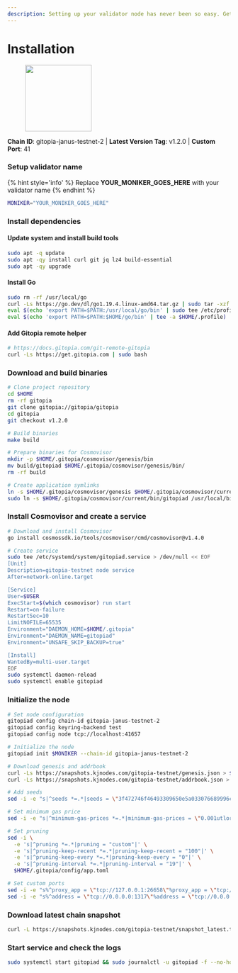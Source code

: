 ```yaml
---
description: Setting up your validator node has never been so easy. Get your validator running in minutes by following step by step instructions.
---
```


# Installation

<figure><img src="https://raw.githubusercontent.com/kj89/testnet_manuals/main/pingpub/logos/gitopia.png" width="150" alt=""><figcaption></figcaption></figure>

**Chain ID**: gitopia-janus-testnet-2 | **Latest Version Tag**: v1.2.0 | **Custom Port**: 41

### Setup validator name

{% hint style='info' %}
Replace **YOUR_MONIKER_GOES_HERE** with your validator name
{% endhint %}

```bash
MONIKER="YOUR_MONIKER_GOES_HERE"
```

### Install dependencies

#### Update system and install build tools

```bash
sudo apt -q update
sudo apt -qy install curl git jq lz4 build-essential
sudo apt -qy upgrade
```

#### Install Go

```bash
sudo rm -rf /usr/local/go
curl -Ls https://go.dev/dl/go1.19.4.linux-amd64.tar.gz | sudo tar -xzf - -C /usr/local
eval $(echo 'export PATH=$PATH:/usr/local/go/bin' | sudo tee /etc/profile.d/golang.sh)
eval $(echo 'export PATH=$PATH:$HOME/go/bin' | tee -a $HOME/.profile)
```

#### Add Gitopia remote helper

```bash
# https://docs.gitopia.com/git-remote-gitopia
curl -Ls https://get.gitopia.com | sudo bash
```

### Download and build binaries

```bash
# Clone project repository
cd $HOME
rm -rf gitopia
git clone gitopia://gitopia/gitopia
cd gitopia
git checkout v1.2.0

# Build binaries
make build

# Prepare binaries for Cosmovisor
mkdir -p $HOME/.gitopia/cosmovisor/genesis/bin
mv build/gitopiad $HOME/.gitopia/cosmovisor/genesis/bin/
rm -rf build

# Create application symlinks
ln -s $HOME/.gitopia/cosmovisor/genesis $HOME/.gitopia/cosmovisor/current
sudo ln -s $HOME/.gitopia/cosmovisor/current/bin/gitopiad /usr/local/bin/gitopiad
```

### Install Cosmovisor and create a service

```bash
# Download and install Cosmovisor
go install cosmossdk.io/tools/cosmovisor/cmd/cosmovisor@v1.4.0

# Create service
sudo tee /etc/systemd/system/gitopiad.service > /dev/null << EOF
[Unit]
Description=gitopia-testnet node service
After=network-online.target

[Service]
User=$USER
ExecStart=$(which cosmovisor) run start
Restart=on-failure
RestartSec=10
LimitNOFILE=65535
Environment="DAEMON_HOME=$HOME/.gitopia"
Environment="DAEMON_NAME=gitopiad"
Environment="UNSAFE_SKIP_BACKUP=true"

[Install]
WantedBy=multi-user.target
EOF
sudo systemctl daemon-reload
sudo systemctl enable gitopiad
```

### Initialize the node

```bash
# Set node configuration
gitopiad config chain-id gitopia-janus-testnet-2
gitopiad config keyring-backend test
gitopiad config node tcp://localhost:41657

# Initialize the node
gitopiad init $MONIKER --chain-id gitopia-janus-testnet-2

# Download genesis and addrbook
curl -Ls https://snapshots.kjnodes.com/gitopia-testnet/genesis.json > $HOME/.gitopia/config/genesis.json
curl -Ls https://snapshots.kjnodes.com/gitopia-testnet/addrbook.json > $HOME/.gitopia/config/addrbook.json

# Add seeds
sed -i -e "s|^seeds *=.*|seeds = \"3f472746f46493309650e5a033076689996c8881@gitopia-testnet.rpc.kjnodes.com:41659\"|" $HOME/.gitopia/config/config.toml

# Set minimum gas price
sed -i -e "s|^minimum-gas-prices *=.*|minimum-gas-prices = \"0.001utlore\"|" $HOME/.gitopia/config/app.toml

# Set pruning
sed -i \
  -e 's|^pruning *=.*|pruning = "custom"|' \
  -e 's|^pruning-keep-recent *=.*|pruning-keep-recent = "100"|' \
  -e 's|^pruning-keep-every *=.*|pruning-keep-every = "0"|' \
  -e 's|^pruning-interval *=.*|pruning-interval = "19"|' \
  $HOME/.gitopia/config/app.toml

# Set custom ports
sed -i -e "s%^proxy_app = \"tcp://127.0.0.1:26658\"%proxy_app = \"tcp://127.0.0.1:41658\"%; s%^laddr = \"tcp://127.0.0.1:26657\"%laddr = \"tcp://127.0.0.1:41657\"%; s%^pprof_laddr = \"localhost:6060\"%pprof_laddr = \"localhost:41060\"%; s%^laddr = \"tcp://0.0.0.0:26656\"%laddr = \"tcp://0.0.0.0:41656\"%; s%^prometheus_listen_addr = \":26660\"%prometheus_listen_addr = \":41660\"%" $HOME/.gitopia/config/config.toml
sed -i -e "s%^address = \"tcp://0.0.0.0:1317\"%address = \"tcp://0.0.0.0:41317\"%; s%^address = \":8080\"%address = \":41080\"%; s%^address = \"0.0.0.0:9090\"%address = \"0.0.0.0:41090\"%; s%^address = \"0.0.0.0:9091\"%address = \"0.0.0.0:41091\"%; s%^address = \"0.0.0.0:8545\"%address = \"0.0.0.0:41545\"%; s%^ws-address = \"0.0.0.0:8546\"%ws-address = \"0.0.0.0:41546\"%" $HOME/.gitopia/config/app.toml
```

### Download latest chain snapshot

```bash
curl -L https://snapshots.kjnodes.com/gitopia-testnet/snapshot_latest.tar.lz4 | tar -Ilz4 -xf - -C $HOME/.gitopia
```

### Start service and check the logs

```bash
sudo systemctl start gitopiad && sudo journalctl -u gitopiad -f --no-hostname -o cat
```
